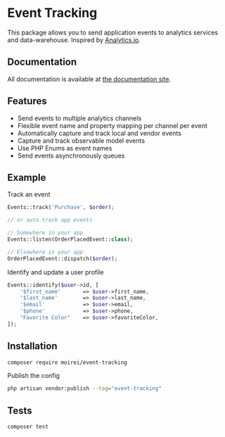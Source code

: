 # Event Tracking

This package allows you to send application events to analytics services and data-warehouse. Inspired by [Analytics.io](https://github.com/DavidWells/analytics).

## Documentation

All documentation is available at [the documentation site](https://moirei.github.io/event-tracking).

## Features

- Send events to multiple analytics channels
- Flexible event name and property mapping per channel per event
- Automatically capture and track local and vendor events
- Capture and track observable model events
- Use PHP Enums as event names
- Send events asynchronously queues

## Example

Track an event

```php
Events::track('Purchase', $order);

// or auto track app events

// Somewhere in your app
Events::listen(OrderPlacedEvent::class);

// Elsewhere in your app
OrderPlacedEvent::dispatch($order);
```

Identify and update a user profile

```php
Events::identify($user->id, [
    '$first_name'       => $user->first_name,
    '$last_name'        => $user->last_name,
    '$email'            => $user->email,
    '$phone'            => $user->phone,
    "Favorite Color"    => $user->favoriteColor,
]);
```

## Installation

```bash
composer require moirei/event-tracking
```

Publish the config

```bash
php artisan vendor:publish --tag="event-tracking"
```

## Tests

```bash
composer test
```
